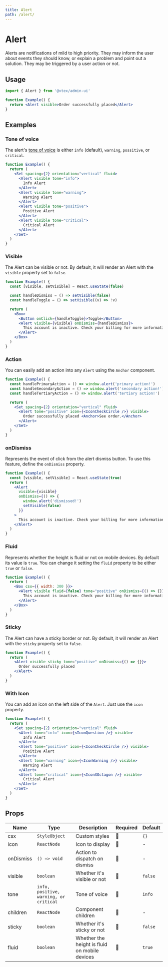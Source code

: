 ```yaml
---
title: Alert
path: /alert/
---
```


# Alert

Alerts are notifications of mild to high priority. They may inform the user about events they should know, or explain a problem and point out a solution. They may be triggered by a user action or not.

## Usage

```jsx isStatic
import { Alert } from '@vtex/admin-ui'

function Example() {
  return <Alert visible>Order successfully placed</Alert>
}
```

## Examples

### Tone of voice

The alert's [tone of voice](/foundations/colors/#tones) is either `info` (default), `warning`, `possitive`, or `critical`.

```jsx live
function Example() {
  return (
    <Set spacing={2} orientation="vertical" fluid>
      <Alert visible tone="info">
        Info Alert
      </Alert>
      <Alert visible tone="warning">
        Warning Alert
      </Alert>
      <Alert visible tone="positive">
        Positive Alert
      </Alert>
      <Alert visible tone="critical">
        Critical Alert
      </Alert>
    </Set>
  )
}
```

### Visible

The Alert can be visible or not. By default, it will render an Alert with the `visible` property set to `false`.

```jsx live
function Example() {
  const [visible, setVisible] = React.useState(false)

  const handleDismiss = () => setVisible(false)
  const handleToggle = () => setVisible((v) => !v)

  return (
    <Box>
      <Button onClick={handleToggle}>Toggle</Button>
      <Alert visible={visible} onDismiss={handleDismiss}>
        This account is inactive. Check your billing for more information.
      </Alert>
    </Box>
  )
}
```

### Action

You can easily add an action into any `Alert` using the `Anchor` component.

```jsx live
function Example() {
  const handlePrimaryAction = () => window.alert('primary action!')
  const handleSecondaryAction = () => window.alert('secondary action!')
  const handleTertiaryAction = () => window.alert('tertiary action!')

  return (
    <Set spacing={2} orientation="vertical" fluid>
      <Alert tone="positive" icon={<IconCheckCircle />} visible>
        Order successfully placed <Anchor>See order.</Anchor>
      </Alert>
    </Set>
  )
}
```

### onDismiss

Represents the event of click from the alert dismiss button. To use this feature, define the `onDismiss` property.

```jsx live
function Example() {
  const [visible, setVisible] = React.useState(true)
  return (
    <Alert
      visible={visible}
      onDismiss={() => {
        window.alert('dismissed!')
        setVisible(false)
      }}
    >
      This account is inactive. Check your billing for more information.
    </Alert>
  )
}
```

### Fluid

Represents whether the height is fluid or not on mobile devices. By default its value is `true`. You can change it setting the `fluid` property to be either `true` or `false`.

```jsx live
function Example() {
  return (
    <Box csx={{ width: 300 }}>
      <Alert visible fluid={false} tone="positive" onDismiss={() => {}}>
        This account is inactive. Check your billing for more information.
      </Alert>
    </Box>
  )
}
```

### Sticky

The Alert can have a sticky border or not. By default, it will render an Alert with the `sticky` property set to `false`.

```jsx live
function Example() {
  return (
    <Alert visible sticky tone="positive" onDismiss={() => {}}>
      Order successfully placed
    </Alert>
  )
}
```

### With Icon

You can add an icon on the left side of the `Alert`. Just use the `icon` property.

```jsx live
function Example() {
  return (
    <Set spacing={2} orientation="vertical" fluid>
      <Alert tone="info" icon={<IconQuestion />} visible>
        Info Alert
      </Alert>
      <Alert tone="positive" icon={<IconCheckCircle />} visible>
        Positive Alert
      </Alert>
      <Alert tone="warning" icon={<IconWarning />} visible>
        Warning Alert
      </Alert>
      <Alert tone="critical" icon={<IconXOctagon />} visible>
        Critical Alert
      </Alert>
    </Set>
  )
}
```

## Props

| Name      | Type                                   | Description                                   | Required | Default |
| --------- | -------------------------------------- | --------------------------------------------- | -------- | ------- |
| csx       | `StyleObject`                          | Custom styles                                 | 🚫       | `{}`    |
| icon      | `ReactNode`                            | Icon to display                               | 🚫       | -       |
| onDismiss | `() => void`                           | Action to dispatch on dismiss                 | 🚫       | -       |
| visible   | `boolean`                              | Whether it's visible or not                   | 🚫       | `false` |
| tone      | `info, positive, warning, or critical` | Tone of voice                                 | 🚫       | `info`  |
| children  | `ReactNode`                            | Component children                            | 🚫       | -       |
| sticky    | `boolean`                              | Whether it's sticky or not                    | 🚫       | `false` |
| fluid     | `boolean`                              | Whether the height is fluid on mobile devices | 🚫       | `true`  |
